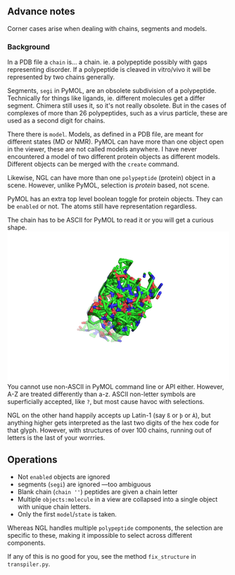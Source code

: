 ## Advance notes
Corner cases arise when dealing with chains, segments and models.

### Background
In a PDB file a `chain` is... a chain. ie. a polypeptide possibly with gaps representing disorder.
If a polypeptide is cleaved in vitro/vivo it will be represented by two chains generally.

Segments, `segi` in PyMOL, are an obsolete subdivision of a polypeptide. Technically for things like ligands,
ie. different molecules get a differ segment. Chimera still uses it, so it's not really obsolete.
But in the cases of complexes of more than 26 polypeptides, such as a virus particle, these are used as a second digit for chains.

There there is `model`. Models, as defined in a PDB file, are meant for different states (MD or NMR).
PyMOL can have more than one object open in the viewer, these are not called models anywhere.
I have never encountered a model of two different protein objects as different models.
Different objects can be merged with the `create` command.

Likewise, NGL can have more than one `polypeptide` (protein) object in a scene.
However, unlike PyMOL, selection is *protein* based, not scene.

PyMOL has an extra top level boolean toggle for protein objects. They can be `enabled` or not.
The atoms still have representation regardless.

The chain has to be ASCII for PyMOL to read it or you will get a curious shape.
![rod of missing byte](./images/rod_of_missing_byte.png)
You cannot use non-ASCII in PyMOL command line or API either. However, A-Z are treated differently than a-z.
ASCII non-letter symbols are superficially accepted, like `?`, but most cause havoc with selections.

NGL on the other hand happily accepts up Latin-1 (say `ß` or `þ` or `À`),
but anything higher gets interpreted as the last two digits of the hex code for that glyph.
However, with structures of over 100 chains, running out of letters is the last of your worrries.

## Operations
* Not `enabled` objects are ignored
* segments (`segi`) are ignored &mdash;too ambiguous
* Blank chain (`chain ''`) peptides are given a chain letter
* Multiple `objects:molecule` in a view are collapsed into a single object with unique chain letters.
* Only the first `model`/`state` is taken.

Whereas NGL handles multiple `polypeptide` components, the selection are specific to these, making it impossible to select across different components.

If any of this is no good for you, see the method `fix_structure` in `transpiler.py`.



